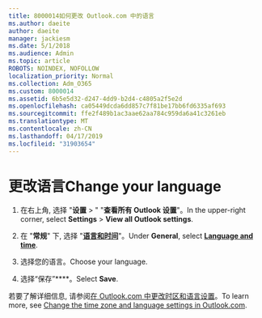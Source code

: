 ```yaml
---
title: 8000014如何更改 Outlook.com 中的语言
ms.author: daeite
author: daeite
manager: jackiesm
ms.date: 5/1/2018
ms.audience: Admin
ms.topic: article
ROBOTS: NOINDEX, NOFOLLOW
localization_priority: Normal
ms.collection: Adm_O365
ms.custom: 8000014
ms.assetid: 6b5e5d32-d247-4dd9-b2d4-c4805a2f5e2d
ms.openlocfilehash: ca05449dcda6dd857c7f81be17bb6fd6335af693
ms.sourcegitcommit: ffe2f489b1ac3aae62aa784c959da6a41c3261eb
ms.translationtype: MT
ms.contentlocale: zh-CN
ms.lasthandoff: 04/17/2019
ms.locfileid: "31903654"
---
```

# <a name="change-your-language"></a><span data-ttu-id="2444c-102">更改语言</span><span class="sxs-lookup"><span data-stu-id="2444c-102">Change your language</span></span>

1. <span data-ttu-id="2444c-103">在右上角, 选择 "**设置** \> " "**查看所有 Outlook 设置**"。</span><span class="sxs-lookup"><span data-stu-id="2444c-103">In the upper-right corner, select **Settings** \> **View all Outlook settings**.</span></span>
    
2. <span data-ttu-id="2444c-104">在 "**常规**" 下, 选择 "[**语言和时间**](https://outlook.live.com/mail/options/general/timeAndLanguage)"。</span><span class="sxs-lookup"><span data-stu-id="2444c-104">Under **General**, select [**Language and time**](https://outlook.live.com/mail/options/general/timeAndLanguage).</span></span>
    
3. <span data-ttu-id="2444c-105">选择您的语言。</span><span class="sxs-lookup"><span data-stu-id="2444c-105">Choose your language.</span></span>
    
4. <span data-ttu-id="2444c-106">选择“保存”\*\*\*\*。</span><span class="sxs-lookup"><span data-stu-id="2444c-106">Select **Save**.</span></span>
    
<span data-ttu-id="2444c-107">若要了解详细信息, 请参阅[在 Outlook.com 中更改时区和语言设置](https://go.microsoft.com/fwlink/p/?linkid=873132)。</span><span class="sxs-lookup"><span data-stu-id="2444c-107">To learn more, see [Change the time zone and language settings in Outlook.com](https://go.microsoft.com/fwlink/p/?linkid=873132).</span></span>
  

